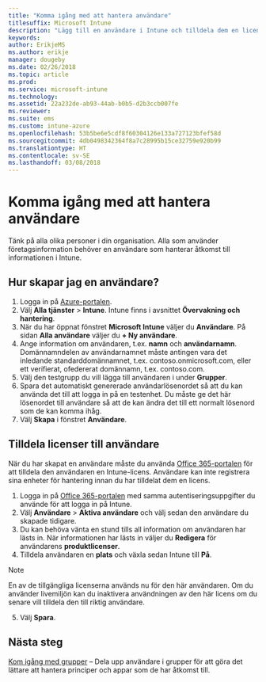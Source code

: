 ```yaml
---
title: "Komma igång med att hantera användare"
titlesuffix: Microsoft Intune
description: "Lägg till en användare i Intune och tilldela dem en licens så att de kan få åtkomst till företagsresurser på mobila enheter."
keywords: 
author: ErikjeMS
ms.author: erikje
manager: dougeby
ms.date: 02/26/2018
ms.topic: article
ms.prod: 
ms.service: microsoft-intune
ms.technology: 
ms.assetid: 22a232de-ab93-44ab-b0b5-d2b3ccb007fe
ms.reviewer: 
ms.suite: ems
ms.custom: intune-azure
ms.openlocfilehash: 53b5be6e5cdf8f60304126e133a727123bfef58d
ms.sourcegitcommit: 4db0498342364f8a7c28995b15ce32759e920b99
ms.translationtype: HT
ms.contentlocale: sv-SE
ms.lasthandoff: 03/08/2018
---
```

# <a name="get-started-managing-users"></a>Komma igång med att hantera användare

Tänk på alla olika personer i din organisation. Alla som använder företagsinformation behöver en användare som hanterar åtkomst till informationen i Intune.

## <a name="how-do-i-create-a-user"></a>Hur skapar jag en användare?

1. Logga in på [Azure-portalen](https://portal.azure.com).
2. Välj **Alla tjänster** > **Intune**. Intune finns i avsnittet **Övervakning och hantering**.
3. När du har öppnat fönstret **Microsoft Intune** väljer du **Användare**. På sidan **Alla användare** väljer du **+ Ny användare**.
4. Ange information om användaren, t.ex. **namn** och **användarnamn**. Domännamndelen av användarnamnet måste antingen vara det inledande standarddomännamnet, t.ex. contoso.onmicrosoft.com, eller ett verifierat, ofedererat domännamn, t.ex. contoso.com.
5. Välj den testgrupp du vill lägga till användaren i under **Grupper**.
6. Spara det automatiskt genererade användarlösenordet så att du kan använda det till att logga in på en testenhet. Du måste ge det här lösenordet till användare så att de kan ändra det till ett normalt lösenord som de kan komma ihåg.
7. Välj **Skapa** i fönstret **Användare**.

## <a name="assigning-licenses-to-users"></a>Tilldela licenser till användare

När du har skapat en användare måste du använda [Office 365-portalen](http://go.microsoft.com/fwlink/p/?LinkId=698854) för att tilldela den användaren en Intune-licens. Användare kan inte registrera sina enheter för hantering innan du har tilldelat dem en licens.

1. Logga in på [Office 365-portalen](http://go.microsoft.com/fwlink/p/?LinkId=698854) med samma autentiseringsuppgifter du använde för att logga in på Intune.
2. Välj **Användare** > **Aktiva användare** och välj sedan den användare du skapade tidigare.
3. Du kan behöva vänta en stund tills all information om användaren har lästs in. När informationen har lästs in väljer du **Redigera** för användarens **produktlicenser**.
4. Tilldela användaren en **plats** och växla sedan Intune till **På**.

 > [!NOTE]
 > En av de tillgängliga licenserna används nu för den här användaren. Om du använder livemiljön kan du inaktivera användningen av den här licens om du senare vill tilldela den till riktig användare.

5. Välj **Spara**.

## <a name="next-steps"></a>Nästa steg

[Kom igång med grupper](get-started-groups.md) – Dela upp användare i grupper för att göra det lättare att hantera principer och appar som de har åtkomst till.
